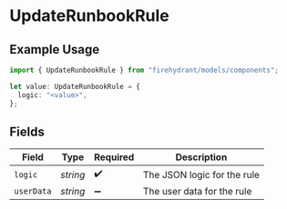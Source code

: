 # UpdateRunbookRule

## Example Usage

```typescript
import { UpdateRunbookRule } from "firehydrant/models/components";

let value: UpdateRunbookRule = {
  logic: "<value>",
};
```

## Fields

| Field                       | Type                        | Required                    | Description                 |
| --------------------------- | --------------------------- | --------------------------- | --------------------------- |
| `logic`                     | *string*                    | :heavy_check_mark:          | The JSON logic for the rule |
| `userData`                  | *string*                    | :heavy_minus_sign:          | The user data for the rule  |